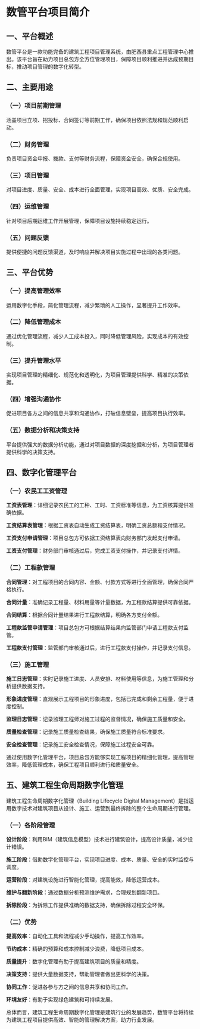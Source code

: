 # 数管平台项目简介

## 一、平台概述
数管平台是一款功能完备的建筑工程项目管理系统，由肥西县重点工程管理中心推出。该平台旨在助力项目总包方全方位管理项目，保障项目顺利推进并达成预期目标，推动项目管理的数字化转型。

## 二、主要用途
### （一）项目前期管理
涵盖项目立项、招投标、合同签订等前期工作，确保项目依照法规和规范顺利启动。

### （二）财务管理
负责项目资金申报、拨款、支付等财务流程，保障资金安全，确保合规使用。

### （三）项目管理
对项目进度、质量、安全、成本进行全面管理，实现项目高效、优质、安全完成。

### （四）运维管理
针对项目后期运维工作开展管理，保障项目设施持续稳定运行。

### （五）问题反馈
提供便捷的问题反馈渠道，及时响应并解决项目实施过程中出现的各类问题。

## 三、平台优势
### （一）提高管理效率
运用数字化手段，简化管理流程，减少繁琐的人工操作，显著提升工作效率。

### （二）降低管理成本
通过优化管理流程，减少人工成本投入，同时降低管理风险，实现成本的有效控制。

### （三）提升管理水平
实现项目管理的精细化、规范化和透明化，为项目管理提供科学、精准的决策依据。

### （四）增强沟通协作
促进项目各方之间的信息共享和沟通协作，打破信息壁垒，提高项目执行效率。

### （五）数据分析和决策支持
平台提供强大的数据分析功能，通过对项目数据的深度挖掘和分析，为项目管理者提供科学的决策支持。

## 四、数字化管理平台
### （一）农民工工资管理

**工资表管理**：详细记录农民工的工种、工时、工资标准等信息，为工资核算提供准确依据。

**工资结算表管理**：根据工资表自动生成工资结算表，明确工资总额和支付情况。

**工资支付申请管理**：项目总包方可依据工资结算表向财务部门发起支付申请。

**工资支付管理**：财务部门审核通过后，完成工资支付操作，并记录支付详情。

### （二）工程款管理

**合同管理**：对工程项目的合同内容、金额、付款方式等进行全面管理，确保合同严格执行。

**合同计量**：准确记录工程量、材料用量等计量数据，为工程款结算提供可靠依据。

**合同结算**：根据合同计量结果进行工程款结算，明确各方支付金额。

**工程款监管申请管理**：项目总包方可根据结算结果向监管部门申请工程款支付监管。

**工程款支付管理**：监管部门审核通过后，进行工程款支付操作，并记录支付信息。

### （三）施工管理

**施工日志管理**：实时记录施工进度、人员安排、材料使用等信息，为施工管理和分析提供数据支持。

**形象进度管理**：直观展示工程项目的形象进度，包括已完成和剩余工程量，便于进度控制。

**监理日志管理**：记录监理工程师对施工过程的监督情况，确保施工质量和安全。

**质量检查管理**：记录施工质量检查结果，确保施工质量符合标准要求。

**安全检查管理**：记录施工安全检查情况，保障施工过程安全可靠。

通过使用数字化管理平台，项目总包方能够实现工程项目的精细化管理，提高管理效率，降低管理成本，确保工程项目顺利进行和质量安全。

## 五、建筑工程生命周期数字化管理

建筑工程生命周期数字化管理（Building Lifecycle Digital Management）是指运用数字技术对建筑项目从设计、施工、运营到最终拆除的整个生命周期进行管理。

### （一）各阶段管理
**设计阶段**：利用BIM（建筑信息模型）技术进行建筑设计，提高设计质量，减少设计错误。

**施工阶段**：借助数字化管理平台，实现项目进度、成本、质量、安全的实时监控与调度。

**运营阶段**：对建筑设施进行智能化管理，提高能效，降低运营成本。

**维护与翻新阶段**：通过数据分析预测维护需求，合理规划翻新项目。

**拆除阶段**：为拆除工作提供准确的数据支持，确保拆除过程安全环保。

### （二）优势

**提高效率**：自动化工具和流程减少手动操作，提高工作效率。

**节约成本**：精确的预算和成本控制减少浪费，降低项目成本。

**质量提升**：数字化管理有助于提高建筑项目的质量和精度。

**决策支持**：提供大量数据支持，帮助管理者做出更科学的决策。

**协同工作**：促进各参与方之间的信息共享和协同工作。

**环境友好**：有助于实现绿色建筑和可持续发展。

总体而言，建筑工程生命周期数字化管理是建筑行业的发展趋势，数管平台将持续为建筑工程项目提供高效、智能的管理解决方案，助力行业发展。